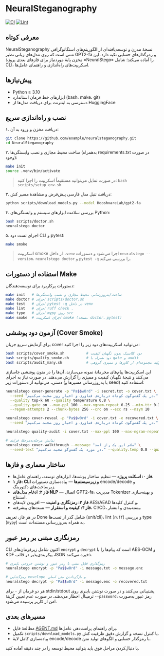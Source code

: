 # NeuralSteganography

[![CI](https://img.shields.io/badge/CI-pending-lightgrey)](https://github.com/example/neuralsteganography/actions)
[![Lint](https://img.shields.io/badge/Lint-ruff%20%26%20mypy-lightgrey)](https://github.com/example/neuralsteganography/actions)

## معرفی کوتاه
NeuralSteganography نسخهٔ مدرن و توسعه‌یافته‌ای از الگوریتم‌های استگانوگرافی متنی است که روی مدل‌های زبانی نظیر GPT2-fa و رمزگذارهای حسابی تکیه دارد. این مخزن پایهٔ موردنیاز برای فازهای بعدی پروژهٔ «NeuralStego» را آماده می‌کند؛ شامل CLI، اسکریپت‌های راه‌اندازی و راهنمای عامل‌ها.

## پیش‌نیازها
- Python ≥ 3.10
- ابزارهای خط فرمان استاندارد (bash، make، git)
- دسترسی به اینترنت برای دریافت مدل‌ها از HuggingFace

## نصب و راه‌اندازی سریع
۱. دریافت مخزن و ورود به آن:

```bash
git clone https://github.com/example/neuralsteganography.git
cd NeuralSteganography
```

۲. ساخت محیط مجازی و نصب وابستگی‌ها (به‌همراه requirements.txt در صورت وجود):

```bash
make init
source .venv/bin/activate
```

> در صورت تمایل می‌توانید مستقیماً اسکریپت را اجرا کنید: `bash scripts/setup_env.sh`

۳. دریافت تنبل مدل فارسی پیش‌فرض و مشاهدهٔ مسیر کش:

```bash
python scripts/download_models.py --model HooshvareLab/gpt2-fa
```

۴. بررسی سلامت ابزارهای سیستم و وابستگی‌های Python:

```bash
bash scripts/doctor.sh
neuralstego doctor
```

۵. اجرای تست دود CLI و pytest:

```bash
make smoke
```

> اسکریپت smoke از داخل `.venv` اجرا می‌شود و دستورات `neuralstego --version`، `neuralstego doctor` و `pytest -q` را بررسی می‌کند.

## استفاده از دستورات Make
دستورات پرکاربرد برای توسعه‌دهندگان:

```bash
make init   # ساخت/به‌روزرسانی محیط مجازی و نصب وابستگی‌ها
make doctor # اجرای scripts/doctor.sh
make test   # اجرای pytest -q در داخل venv
make lint   # اجرای ruff check .
make type   # اجرای mypy روی src
make smoke  # اجرای اسکریپت smoke (نسخه، doctor، pytest)
```

## آزمون دود پوششی (Cover Smoke)
برای آزمایش سریع جریان cover می‌توانید اسکریپت‌های دود زیر را اجرا کنید:

```bash
bash scripts/cover_smoke.sh          # دود کلاسیک بدون نگهبان کیفیت
bash scripts/quality_smoke.sh        # دود همراه با gate و audit
bash scripts/audit_many.sh           # تولید مجموعه‌ای از کاورها و ممیزی گروهی
```

این اسکریپت‌ها پیام‌های محرمانهٔ نمونه می‌سازند، آن‌ها را در متون پوششی جاسازی می‌کنند و نتیجهٔ نگهبان کیفیت و ممیزی را گزارش می‌دهند. در صورت نیاز به اجرای دستی، می‌توانید از دستورات زیر (با به‌روزرسانی مسیرها و seed) استفاده کنید:

```bash
neuralstego cover-generate -p "Pa$$w0rd" -i secret.txt -o cover.txt \
  --seed "در یک گفت‌وگوی کوتاه درباره‌ی فناوری و اخبار روز صحبت می‌کنیم." \
  --quality top-k 60 --quality temperature 0.8 \
  --quality-gate on --max-ppl 100 --max-ngram-repeat 0.25 --min-ttr 0.30 \
  --regen-attempts 2 --chunk-bytes 256 --crc on --ecc rs --nsym 10

neuralstego cover-reveal -p "Pa$$w0rd" -i cover.txt -o recovered.txt \
  --seed "در یک گفت‌وگوی کوتاه درباره‌ی فناوری و اخبار روز صحبت می‌کنیم."

neuralstego quality-audit -i cover.txt --max-ppl 100 --max-ngram-repeat 0.25 --min-ttr 0.30

# نمایش مرحله‌به‌مرحلهٔ فرایند
neuralstego cover-walkthrough --message "سلام این یک راز است" \
  --seed-text "در مورد یک گفت‌وگو صحبت می‌کنیم." --quality.temp 0.8 --quality.top_p 0.9
```

## ساختار معماری و فازها
- **فاز ۰: اسکلت پروژه** — تنظیم ساختار پوشه‌ها، ابزارهای توسعه، راهنمای عامل‌ها.
- **فاز ۱: CLI و زیرسیستم‌ها** — پیاده‌سازی دستورات encode/decode و زیرساخت‌های دکتورینگ.
- **فاز ۲: ادغام مدل‌های NLP** — اتصال GPT2-fa، مدیریت Tokenizer و بهینه‌سازی استنتاج.
- **فاز ۳: رمزنگاری و امنیت** — افزودن لایه‌های AES/AEAD و کنترل کلیدها.
- **فاز ۴: کیفیت و استقرار** — تست‌های پیشرفته، CI/CD، بسته‌بندی و انتشار.

در هر فاز، تعریف Done شامل گذر از تست‌ها (unit/cli)، lint (`ruff`) و بررسی type (`mypy`) به همراه به‌روزرسانی مستندات است.

## رمزنگاری مبتنی بر رمز عبور
CLI اکنون شامل زیر‌فرمان‌های `encrypt` و `decrypt` است که پیام‌ها را با AES-GCM و KDF پیکربندی‌پذیر در قالب JSON ذخیره می‌کنند.

```bash
# رمزگذاری فایل متنی با رمز عبور و نوشتن خروجی باینری
neuralstego encrypt -p "Pa$$w0rd" -i message.txt -o message.enc

# رمزگشایی envelope و بازگرداندن متن اصلی
neuralstego decrypt -p "Pa$$w0rd" -i message.enc -o recovered.txt
```

هر دو فرمان از `-` برای stdin/stdout پشتیبانی می‌کنند و در صورت نوشتن باینری روی ترمینال اخطار می‌دهند. در صورت عدم تعیین گزینهٔ `--password`، رمز عبور به‌صورت امن از کاربر پرسیده می‌شود.

## مسیرهای بعدی
- مطالعهٔ فایل [AGENT.md](AGENT.md) برای راهنمای پرامت‌دهی عامل‌ها.
- تکمیل `scripts/download_models.py` با کنترل نسخه و گزارش دقیق ظرفیت کش.
- پیاده‌سازی کامل لایهٔ encode/decode با رمزگذار حسابی و الگوهای تولید متن.

با دنبال‌کردن مراحل فوق باید بتوانید محیط توسعه را در چند دقیقه آماده کنید.
